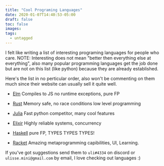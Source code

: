 ```yaml
---
title: "Cool Programing Languages"
date: 2020-01-07T14:40:53-05:00
draft: false
toc: false
images:
tags: 
  - untagged
---
```



I felt like writing a list of interesting programing languages for people who care.
NOTE: Interesting does not mean "better then everything else at everything", also many popular programming languages get the job done but are not on this list (like python) because they are already established.

Here's the list in no perticular order, also won't be commenting on them much since their website can usually sell it quite well.


- [Elm](https://elm-lang.org) Compiles to JS no runtime exceptions, pure FP

- [Rust](https://www.rust-lang.org/) Memory safe, no race conditions low level programming

- [Julia](https://julialang.org/) Fast python competitor, many cool features

- [Elixir](https://elixir-lang.org/) Highly reliable systems, concurrency

- [Haskell](https://www.haskell.org/) pure FP, TYPES TYPES TYPES!

- [Racket](https://racket-lang.org/) Amazing metaprogramming capibilities, UI, Learning.

If you've got suggestions send them to `uli#4334` on discord or `ulisse.mini@gmail.com` by email, I love checking out languages :)
